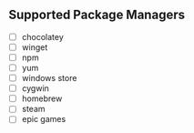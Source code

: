## Supported Package Managers
- [ ] chocolatey
- [ ] winget
- [ ] npm
- [ ] yum
- [ ] windows store
- [ ] cygwin
- [ ] homebrew
- [ ] steam
- [ ] epic games